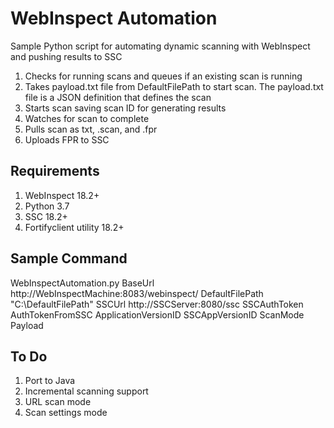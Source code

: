 # WebInspect Automation
Sample Python script for automating dynamic scanning with WebInspect and pushing results to SSC
1. Checks for running scans and queues if an existing scan is running
2. Takes payload.txt file from DefaultFilePath to start scan.  The payload.txt file is a JSON definition that defines the scan
3. Starts scan saving scan ID for generating results
4. Watches for scan to complete
5. Pulls scan as txt, .scan, and .fpr
6. Uploads FPR to SSC

## Requirements
1. WebInspect 18.2+
2. Python 3.7
3. SSC 18.2+
4. Fortifyclient utility 18.2+

## Sample Command
WebInspectAutomation.py BaseUrl http://WebInspectMachine:8083/webinspect/ DefaultFilePath "C:\DefaultFilePath" SSCUrl http://SSCServer:8080/ssc SSCAuthToken AuthTokenFromSSC ApplicationVersionID SSCAppVersionID ScanMode Payload

## To Do
1. Port to Java
2. Incremental scanning support
3. URL scan mode
4. Scan settings mode